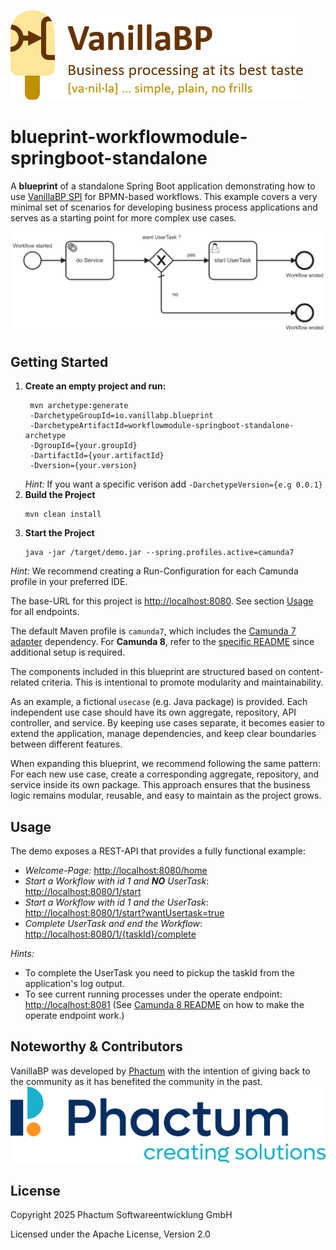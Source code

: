 ![VanillaBP](readme/vanillabp-headline.png)

# blueprint-workflowmodule-springboot-standalone

A **blueprint** of a standalone Spring Boot application demonstrating how to use [VanillaBP SPI](https://github.com/vanillabp/spi-for-java) for BPMN-based workflows. This example covers a very minimal set of scenarios for developing business process applications and serves as a starting point for more complex use cases.

![demo.bpmn](readme/Standalone_BPMN_Process.png)

## Getting Started


1. **Create an empty project and run:**
   ```shell
    mvn archetype:generate
    -DarchetypeGroupId=io.vanillabp.blueprint
    -DarchetypeArtifactId=workflowmodule-springboot-standalone-archetype
    -DgroupId={your.groupId}
    -DartifactId={your.artifactId}
    -Dversion={your.version}
    ```
   *Hint:* If you want a specific verison add `-DarchetypeVersion={e.g 0.0.1}`
2. **Build the Project**
   ```shell
   mvn clean install
    ```
3. **Start the Project**
   ```shell
   java -jar /target/demo.jar --spring.profiles.active=camunda7
   ```
*Hint:* We recommend creating a Run-Configuration for each Camunda profile in your preferred IDE.


The base-URL for this project is [http://localhost:8080](http://localhost:8080). See section [Usage](#usage) for all endpoints.

The default Maven profile is `camunda7`, which includes the [Camunda 7 adapter](https://github.com/camunda-community-hub/vanillabp-camunda7-adapter) dependency.
For **Camunda 8**, refer to the [specific README](./CAMUNDA8.md) since additional setup is required.

The components included in this blueprint are structured based on content-related criteria.
This is intentional to promote modularity and maintainability.

As an example, a fictional `usecase` (e.g. Java package) is provided. Each independent use case should have its own aggregate, repository, API controller, and service.
By keeping use cases separate, it becomes easier to extend the application, manage dependencies, and keep clear boundaries between different features.

When expanding this blueprint, we recommend following the same pattern:
For each new use case, create a corresponding aggregate, repository, and service inside its own package.
This approach ensures that the business logic remains modular, reusable, and easy to maintain as the project grows.

## Usage

The demo exposes a REST-API that provides a fully functional example:

* *Welcome-Page:*  [http://localhost:8080/home](http://localhost:8080/home)
* *Start a Workflow with id 1 and **NO** UserTask*: [http://localhost:8080/1/start](http://localhost:8080/1/start)
* *Start a Workflow with id 1 and the UserTask*: [http://localhost:8080/1/start?wantUsertask=true](http://localhost:8080/1/start?wantUsertask=true)
* *Complete UserTask and end the Workflow*: [http://localhost:8080/1/{taskId}/complete](http://localhost:8080/1/{taskId})

*Hints:*
- To complete the UserTask you need to pickup the taskId from the application's log output.
- To see current running processes under the operate endpoint: [http://localhost:8081](http://localhost:8081)
(See [Camunda 8 README](./CAMUNDA8.md#setup-instructions) on how to make the operate endpoint work.)

##

## Noteworthy & Contributors

VanillaBP was developed by [Phactum](https://www.phactum.at) with the intention of giving back to the community as it has benefited the community in the past.\
![Phactum](readme/phactum.png)

## License

Copyright 2025 Phactum Softwareentwicklung GmbH

Licensed under the Apache License, Version 2.0

